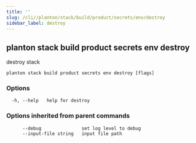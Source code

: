 ```yaml
---
title: ''
slug: /cli//planton/stack/build/product/secrets/env/destroy
sidebar_label: destroy
---
```

## planton stack build product secrets env destroy

destroy stack

```
planton stack build product secrets env destroy [flags]
```

### Options

```
  -h, --help   help for destroy
```

### Options inherited from parent commands

```
      --debug               set log level to debug
      --input-file string   input file path
```

